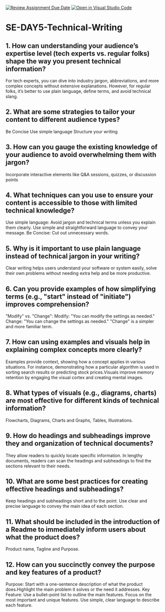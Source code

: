 [![Review Assignment Due Date](https://classroom.github.com/assets/deadline-readme-button-22041afd0340ce965d47ae6ef1cefeee28c7c493a6346c4f15d667ab976d596c.svg)](https://classroom.github.com/a/zsAR-pyY)
[![Open in Visual Studio Code](https://classroom.github.com/assets/open-in-vscode-2e0aaae1b6195c2367325f4f02e2d04e9abb55f0b24a779b69b11b9e10269abc.svg)](https://classroom.github.com/online_ide?assignment_repo_id=18487286&assignment_repo_type=AssignmentRepo)
# SE-DAY5-Technical-Writing
## 1. How can understanding your audience’s expertise level (tech experts vs. regular folks) shape the way you present technical information?
For tech experts, you can dive into industry jargon, abbreviations, and more complex concepts without extensive explanations. However, for regular folks, it’s better to use plain language, define terms, and avoid technical slang.
## 2. What are some strategies to tailor your content to different audience types?
Be Concise 
Use simple language 
Structure your writing 
## 3. How can you gauge the existing knowledge of your audience to avoid overwhelming them with jargon?
Incorporate interactive elements like Q&A sessions, quizzes, or discussion points
## 4. What techniques can you use to ensure your content is accessible to those with limited technical knowledge?
Use simple language: Avoid jargon and technical terms unless you explain them clearly. Use simple and straightforward language to convey your message.
Be Concise: Cut out unnecessary words.

## 5. Why is it important to use plain language instead of technical jargon in your writing?
Clear writing helps users understand your software or system easily, solve their own problems without needing extra help and be more productive.

## 6. Can you provide examples of how simplifying terms (e.g., "start" instead of "initiate") improves comprehension?
"Modify" vs. "Change":
Modify: "You can modify the settings as needed."
Change: "You can change the settings as needed."
"Change" is a simpler and more familiar term.

## 7. How can using examples and visuals help in explaining complex concepts more clearly?
Examples provide context, showing how a concept applies in various situations. For instance, demonstrating how a particular algorithm is used in sorting search results or predicting stock prices.Visuals improve memory retention by engaging the visual cortex and creating mental images. 

## 8. What types of visuals (e.g., diagrams, charts) are most effective for different kinds of technical information?
Flowcharts, Diagrams, Charts and Graphs, Tables, Illustrations.
## 9.  How do headings and subheadings improve they and organization of technical documents?
They allow readers to quickly locate specific information. In lengthy documents, readers can scan the headings and subheadings to find the sections relevant to their needs.
## 10. What are some best practices for creating effective headings and subheadings?
Keep headings and subheadings short and to the point. Use clear and precise language to convey the main idea of each section. 

## 11. What should be included in the introduction of a Readme to immediately inform users about what the product does?
Product name, Tagline and Purpose.
## 12. How can you succinctly convey the purpose and key features of a product?
Purpose: Start with a one-sentence description of what the product does.Highlight the main problem it solves or the need it addresses.
Key Feature: Use a bullet-point list to outline the main features.
Focus on the most important and unique features.
Use simple, clear language to describe each feature.
